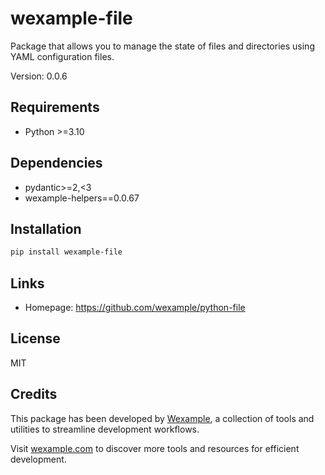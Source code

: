 # wexample-file

Package that allows you to manage the state of files and directories using YAML configuration files.

Version: 0.0.6

## Requirements

- Python >=3.10

## Dependencies

- pydantic>=2,<3
- wexample-helpers==0.0.67

## Installation

```bash
pip install wexample-file
```

## Links

- Homepage: https://github.com/wexample/python-file

## License

MIT
## Credits

This package has been developed by [Wexample](https://wexample.com), a collection of tools and utilities to streamline development workflows.

Visit [wexample.com](https://wexample.com) to discover more tools and resources for efficient development.